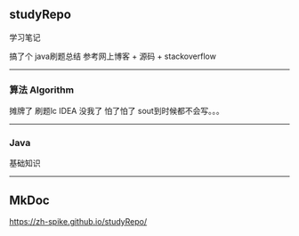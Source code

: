 ## studyRepo

学习笔记

搞了个 java刷题总结 参考网上博客 + 源码 + stackoverflow 

***
### 算法 Algorithm

摊牌了 刷题lc IDEA 没我了 怕了怕了 sout到时候都不会写。。。

***
### Java

基础知识

*** 

## MkDoc

https://zh-spike.github.io/studyRepo/

